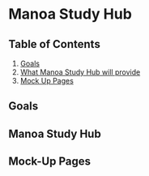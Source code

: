 # Manoa Study Hub

## Table of Contents

1. [Goals](#Goals)
2. [What Manoa Study Hub will provide](#Manoa-Study-Hub)
3. [Mock Up Pages](#Mock-Up-Pages)

## Goals

## Manoa Study Hub

## Mock-Up Pages
